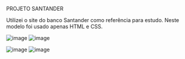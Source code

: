 PROJETO SANTANDER

Utilizei o site do banco Santander como referência para estudo. 
Neste modelo foi usado apenas HTML e CSS.

![image](https://github.com/obrunomarciano/projeto-santander/assets/122938679/7c258bde-f759-447e-8069-4b437b12b68f)
![image](https://github.com/obrunomarciano/projeto-santander/assets/122938679/02476fc0-4258-4e56-981d-2d5322faa754)

![image](https://github.com/obrunomarciano/projeto-santander/assets/122938679/95b9a744-bb2d-4efe-a387-6a4b73528673)
![image](https://github.com/obrunomarciano/projeto-santander/assets/122938679/28502a4d-4437-436b-8a1c-5da8d8dc8e9e)

